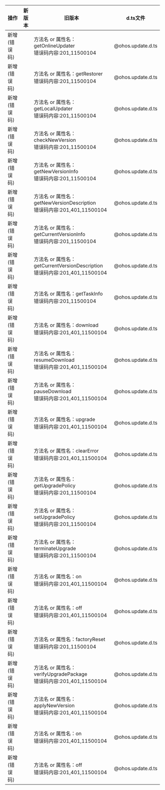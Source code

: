 | 操作 | 新版本 | 旧版本 | d.ts文件 |
| ---- | ------ | ------ | -------- |
|新增(错误码)||方法名 or 属性名：getOnlineUpdater<br>错误码内容:201,11500104|@ohos.update.d.ts|
|新增(错误码)||方法名 or 属性名：getRestorer<br>错误码内容:201,11500104|@ohos.update.d.ts|
|新增(错误码)||方法名 or 属性名：getLocalUpdater<br>错误码内容:201,11500104|@ohos.update.d.ts|
|新增(错误码)||方法名 or 属性名：checkNewVersion<br>错误码内容:201,11500104|@ohos.update.d.ts|
|新增(错误码)||方法名 or 属性名：getNewVersionInfo<br>错误码内容:201,11500104|@ohos.update.d.ts|
|新增(错误码)||方法名 or 属性名：getNewVersionDescription<br>错误码内容:201,401,11500104|@ohos.update.d.ts|
|新增(错误码)||方法名 or 属性名：getCurrentVersionInfo<br>错误码内容:201,11500104|@ohos.update.d.ts|
|新增(错误码)||方法名 or 属性名：getCurrentVersionDescription<br>错误码内容:201,401,11500104|@ohos.update.d.ts|
|新增(错误码)||方法名 or 属性名：getTaskInfo<br>错误码内容:201,11500104|@ohos.update.d.ts|
|新增(错误码)||方法名 or 属性名：download<br>错误码内容:201,401,11500104|@ohos.update.d.ts|
|新增(错误码)||方法名 or 属性名：resumeDownload<br>错误码内容:201,401,11500104|@ohos.update.d.ts|
|新增(错误码)||方法名 or 属性名：pauseDownload<br>错误码内容:201,401,11500104|@ohos.update.d.ts|
|新增(错误码)||方法名 or 属性名：upgrade<br>错误码内容:201,401,11500104|@ohos.update.d.ts|
|新增(错误码)||方法名 or 属性名：clearError<br>错误码内容:201,401,11500104|@ohos.update.d.ts|
|新增(错误码)||方法名 or 属性名：getUpgradePolicy<br>错误码内容:201,11500104|@ohos.update.d.ts|
|新增(错误码)||方法名 or 属性名：setUpgradePolicy<br>错误码内容:201,11500104|@ohos.update.d.ts|
|新增(错误码)||方法名 or 属性名：terminateUpgrade<br>错误码内容:201,11500104|@ohos.update.d.ts|
|新增(错误码)||方法名 or 属性名：on<br>错误码内容:201,401,11500104|@ohos.update.d.ts|
|新增(错误码)||方法名 or 属性名：off<br>错误码内容:201,401,11500104|@ohos.update.d.ts|
|新增(错误码)||方法名 or 属性名：factoryReset<br>错误码内容:201,11500104|@ohos.update.d.ts|
|新增(错误码)||方法名 or 属性名：verifyUpgradePackage<br>错误码内容:201,401,11500104|@ohos.update.d.ts|
|新增(错误码)||方法名 or 属性名：applyNewVersion<br>错误码内容:201,401,11500104|@ohos.update.d.ts|
|新增(错误码)||方法名 or 属性名：on<br>错误码内容:201,401,11500104|@ohos.update.d.ts|
|新增(错误码)||方法名 or 属性名：off<br>错误码内容:201,401,11500104|@ohos.update.d.ts|
